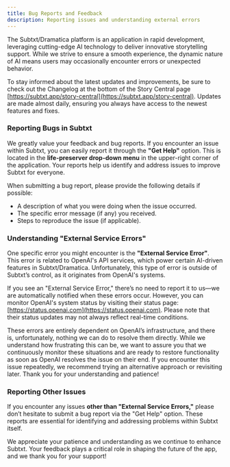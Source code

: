 ```yaml
---
title: Bug Reports and Feedback
description: Reporting issues and understanding external errors
---
```


The Subtxt/Dramatica platform is an application in rapid development, leveraging cutting-edge AI technology to deliver innovative storytelling support. While we strive to ensure a smooth experience, the dynamic nature of AI means users may occasionally encounter errors or unexpected behavior.  

To stay informed about the latest updates and improvements, be sure to check out the Changelog at the bottom of the Story Central page [https://subtxt.app/story-central](https://subtxt.app/story-central). Updates are made almost daily, ensuring you always have access to the newest features and fixes.

### Reporting Bugs in Subtxt

We greatly value your feedback and bug reports. If you encounter an issue within Subtxt, you can easily report it through the **"Get Help"** option. This is located in the **life-preserver drop-down menu** in the upper-right corner of the application. Your reports help us identify and address issues to improve Subtxt for everyone.

When submitting a bug report, please provide the following details if possible:
- A description of what you were doing when the issue occurred.
- The specific error message (if any) you received.
- Steps to reproduce the issue (if applicable).

### Understanding "External Service Errors"

One specific error you might encounter is the **"External Service Error"**. This error is related to OpenAI's API services, which power certain AI-driven features in Subtxt/Dramatica. Unfortunately, this type of error is outside of Subtxt’s control, as it originates from OpenAI's systems. 

If you see an "External Service Error," there’s no need to report it to us—we are automatically notified when these errors occur. However, you can monitor OpenAI's system status by visiting their status page: [https://status.openai.com](https://status.openai.com). Please note that their status updates may not always reflect real-time conditions. 

These errors are entirely dependent on OpenAI’s infrastructure, and there is, unfortunately, nothing we can do to resolve them directly. While we understand how frustrating this can be, we want to assure you that we continuously monitor these situations and are ready to restore functionality as soon as OpenAI resolves the issue on their end. If you encounter this issue repeatedly, we recommend trying an alternative approach or revisiting later. Thank you for your understanding and patience!  

### Reporting Other Issues

If you encounter any issues **other than "External Service Errors,"** please don’t hesitate to submit a bug report via the "Get Help" option. These reports are essential for identifying and addressing problems within Subtxt itself.

We appreciate your patience and understanding as we continue to enhance Subtxt. Your feedback plays a critical role in shaping the future of the app, and we thank you for your support!